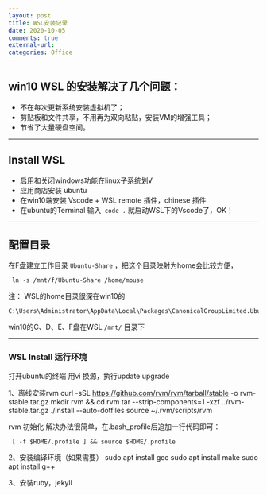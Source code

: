 ```yaml
---
layout: post
title: WSL安装记录
date: 2020-10-05
comments: true
external-url:
categories: Office 
---
```


## win10 WSL 的安装解决了几个问题：

- 不在每次更新系统安装虚拟机了；
- 剪贴板和文件共享，不用再为双向粘贴，安装VM的增强工具；
- 节省了大量硬盘空间。

---
## Install WSL
- 启用和关闭windows功能在linux子系统划√
- 应用商店安装 ubuntu
- 在win10端安装 Vscode + WSL remote 插件，chinese 插件
- 在ubuntu的Terminal 输入` code .` 就启动WSL下的Vscode了，OK！

---
## 配置目录

在F盘建立工作目录 `Ubuntu-Share` ，把这个目录映射为home会比较方便，

     ln -s /mnt/f/Ubuntu-Share /home/mouse

注：
WSL的home目录很深在win10的

    C:\Users\Administrator\AppData\Local\Packages\CanonicalGroupLimited.Ubuntu20.04onWindows_79rhkp1fndgsc\LocalState\rootfs\home

win10的C、D、E、F盘在WSL `/mnt/` 目录下

---
### WSL Install 运行环境

打开ubuntu的终端 用vi 换源，执行update upgrade

1、离线安装rvm
     curl -sSL https://github.com/rvm/rvm/tarball/stable -o rvm-stable.tar.gz
     mkdir rvm && cd rvm
     tar --strip-components=1 -xzf ../rvm-stable.tar.gz
     ./install --auto-dotfiles
     source ~/.rvm/scripts/rvm
    
  rvm 初始化
  解决办法很简单，在.bash_profile后追加一行代码即可：

     [ -f $HOME/.profile ] && source $HOME/.profile

2、安装编译环境（如果需要）
     sudo apt install gcc
     sudo apt install make
     sudo apt install g++

3、安装ruby，jekyll
